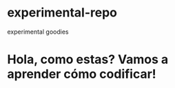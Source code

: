 # experimental-repo
experimental goodies

<h1>Hola, como estas? Vamos a aprender cómo codificar!</h1>